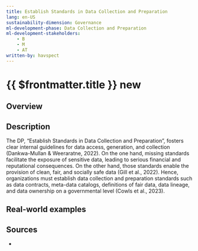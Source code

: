 ```yaml
---
title: Establish Standards in Data Collection and Preparation
lang: en-US
sustainability-dimension: Governance
ml-development-phase: Data Collection and Preparation 
ml-development-stakeholders: 
    - B
    - M
    - AT
written-by: havspect
---
```


<script setup>
import DPOverview from '../../components/DPOverview.vue'
</script>


# {{ $frontmatter.title }} <Badge type="tip">new</Badge>

## Overview
<DPOverview />

## Description
The DP, “Establish Standards in Data Collection and Preparation”, fosters clear internal guidelines for data access, generation, and collection (Dankwa-Mullan & Weeraratne, 2022). On the one hand, missing standards facilitate the exposure of sensitive data, leading to serious financial and reputational consequences. On the other hand, those standards enable the provision of clean, fair, and socially safe data (Gill et al., 2022). Hence, organizations must establish data collection and preparation standards such as data contracts, meta-data catalogs, definitions of fair data, data lineage, and data ownership on a governmental level (Cowls et al., 2023).

## Real-world examples 


## Sources 

- 